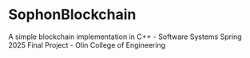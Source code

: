 # SophonBlockchain
A simple blockchain implementation in C++ - Software Systems Spring 2025 Final Project - Olin College of Engineering
